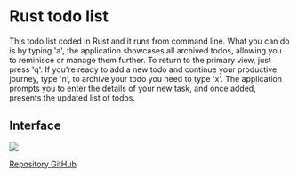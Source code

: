 # Rust todo list 

This todo list coded in Rust and it runs from command line. What you can do is by typing 'a', the application showcases all archived todos, allowing you to reminisce or manage them further. To return to the primary view, just press 'q'. If you're ready to add a new todo and continue your productive journey, type 'n', to archive your todo you need to type 'x'. The application prompts you to enter the details of your new task, and once added, presents the updated list of todos.


## Interface
![](/home/dmytro/jobtrek/raport/src/images/todo-looks.png)








[Repository GitHub](https://github.com/dbeznos2/report)